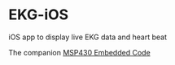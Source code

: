 # EKG-iOS
iOS app to display live EKG data and heart beat

The companion [MSP430 Embedded Code](https://github.com/jack-ross/EKG-iOS)

